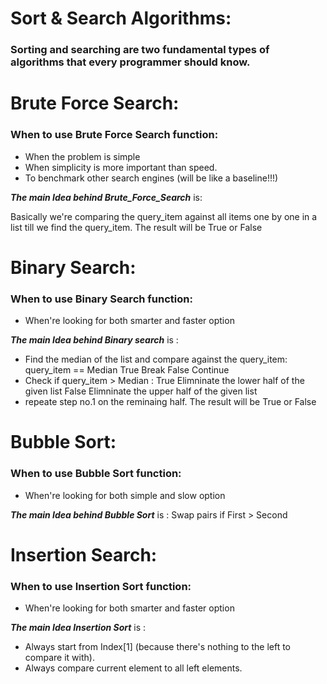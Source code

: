 # Sort & Search Algorithms:
  ### Sorting and searching are two fundamental types of algorithms that every programmer should know.
  
# Brute Force Search:

### When to use Brute Force Search function:
  * When the problem is simple
  * When simplicity is more important than speed.
  * To benchmark other search engines (will be like a baseline!!!)

***The main Idea behind Brute_Force_Search*** is:

   Basically we're comparing the query_item against all items one by one in a list till we find the query_item.
   The result will be True or False

# Binary Search:

### When to use Binary Search function:
  * When're looking for both smarter and faster option

***The main Idea behind Binary search*** is :

  *  Find the median of the list and compare against the query_item:
     query_item ==  Median 
     True
        Break
     False 
        Continue 
  *  Check if query_item > Median :
     True
        Elimninate the lower half of the given list 
     False
        Elimninate the upper half of the given list 
  *  repeate step no.1 on the reminaing half.
     The result will be True or False
     
# Bubble Sort:

### When to use Bubble Sort function:
  * When're looking for both simple and slow option

***The main Idea behind Bubble Sort*** is : Swap pairs if First > Second


# Insertion Search:

### When to use Insertion Sort function:
  * When're looking for both smarter and faster option

***The main Idea Insertion Sort*** is :

  *  Always start from Index[1] (because there's nothing to the left to compare it with).
  *  Always compare current element to all left elements.

